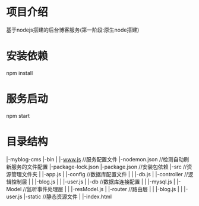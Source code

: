 # 项目介绍
基于nodejs搭建的后台博客服务(第一阶段:原生node搭建)

# 安装依赖
npm install

# 服务启动
npm start

# 目录结构
|-myblog-cms
  |-bin
  |  |-www.js       //服务配置文件
  |-nodemon.json    //检测自动刷新服务的文件配置
  |-package-lock.json
  |-package.json    //安装包依赖
  |-src             //资源管理文件夹
  |  |-app.js
  |  |-config       //数据库配置文件
  |  |  |-db.js
  |  |-controller   //逻辑控制层
  |  |  |-blog.js
  |  |  |-user.js
  |  |-db           //数据库连接配置
  |  |  |-mysql.js
  |  |-Model        //监听事件处理层
  |  |  |-resModel.js
  |  |-router       //路由层
  |  |  |-blog.js
  |  |  |-user.js
  |-static          //静态资源文件
  |  |-index.html
